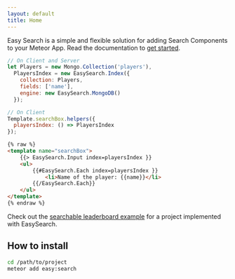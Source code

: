 ```yaml
---
layout: default
title: Home
---
```


Easy Search is a simple and flexible solution for adding Search Components to your Meteor App. Read the documentation to [get started](getting-started).

```javascript
// On Client and Server
let Players = new Mongo.Collection('players'),
  PlayersIndex = new EasySearch.Index({
    collection: Players,
    fields: ['name'],
    engine: new EasySearch.MongoDB()
  });
```

```javascript
// On Client
Template.searchBox.helpers({
  playersIndex: () => PlayersIndex
});
```

```html
{% raw %}
<template name="searchBox">
    {{> EasySearch.Input index=playersIndex }}
    <ul>
        {{#EasySearch.Each index=playersIndex }}
            <li>Name of the player: {{name}}</li>
        {{/EasySearch.Each}}
    </ul>
</template>
{% endraw %}
```

Check out the [searchable leaderboard example](https://github.com/matteodem/easy-search-leaderboard) for a project implemented with EasySearch.

## How to install

```sh
cd /path/to/project
meteor add easy:search
```
